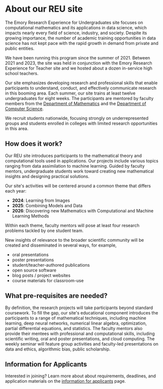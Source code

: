 # About our REU site 


The Emory Research Experience for Undergraduates site focuses on computational mathematics and its applications in data science, which impacts nearly every field of science, industry, and society. 
Despite its growing importance, the number of academic training opportunities in data science has not kept pace with the rapid growth in demand from private and public entities.  

We have been running this program since the summer of 2021. Between 2021 and 2023, the site was held in conjunction with the Emory Research Experience for Teacher site and we hosted about a dozen in-service high school teachers.

Our site emphasizes developing research and professional skills that enable participants to understand, conduct, and effectively communicate research in this booming area.
Each summer, our site trains  at least twelve undergraduates for eight weeks.
The participants are mentored by faculty members from the [Department of Mathematics](http://math.emory.edu/home/) and the [Department of Computer Science](http://cs.emory.edu/home/).

We recruit students nationwide, focusing strongly on underrepresented groups and students enrolled in colleges with limited research opportunities in this area.  

## How does it work?

Our REU site introduces participants to the mathematical theory and computational tools used in applications.
Our projects include various topics ranging from data assimilation to machine learning. 
Guided by faculty mentors, undergraduate students work toward creating new mathematical insights and designing practical solutions. 

Our site's activities will be centered around a common theme that differs each year:

- **2024**: Learning from Images
- **2025**: Combining Models and Data
- **2026**: Discovering new Mathematics with Computational and Machine Learning Methods

Within each theme, faculty mentors will pose at least four research problems tackled by one student team.

New insights of relevance to the broader scientific community will be created and disseminated in several ways, for example,

- oral presentations
- poster presentations
- student/teacher-authored publications
- open source software
- blog posts / project websites
- course materials for classroom-use

## What pre-requisites are needed?

By definition, the research projects will take participants beyond standard coursework. 
To fill the gap, our site's educational component introduces the participants to a range of mathematical techniques, including machine learning, deep neural networks, numerical linear algebra, optimization, partial differential equations, and statistics. 
The faculty mentors also provide their mentees with professional and computational skills, including scientific writing, oral and poster presentations, and cloud computing. 
The weekly seminar will feature group activities and faculty-led presentations on data and ethics, algorithmic bias, public scholarship.

## Information for Applicants

Interested in joining? Learn more about about requirements, deadlines, and application materials on the [information for applicants](../apply/) page.